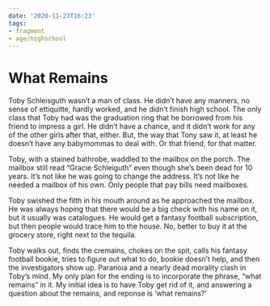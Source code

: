 ```yaml
---
date: '2020-11-23T16:23'
tags:
- fragment
- age/highschool
---
```


# What Remains

Toby Schleisguth wasn’t a man of class. He didn’t have any manners, no
sense of ettiquitte, hardly worked, and he didn’t finish high school.
The only class that Toby had was the graduation ring that he borrowed
from his friend to impress a girl. He didn’t have a chance, and it
didn’t work for any of the other girls after that, either. But, the way
that Tony saw it, at least he doesn’t have any babymommas to deal with.
Or that friend, for that matter.

Toby, with a stained bathrobe, waddled to the mailbox on the porch. The
mailbox still read “Gracie Schleiguth” even though she’s been dead for
10 years. It’s not like he was going to change the address. It’s not
like he needed a mailbox of his own. Only people that pay bills need
mailboxes.

Toby swished the filth in his mouth around as he approached the mailbox.
He was always hoping that there would be a big check with his name on
it, but it usually was catalogues. He would get a fantasy football
subscription, but then people would trace him to the house. No, better
to buy it at the grocery store, right next to the tequila.

Toby walks out, finds the cremains, chokes on the spit, calls his
fantasy football bookie, tries to figure out what to do, bookie doesn’t
help, and then the investigators show up. Paranoia and a nearly dead
morality clash in Toby’s mind. My only plan for the ending is to
incorporate the phrase, “what remains” in it. My initial idea is to have
Toby get rid of it, and answering a question about the remains, and
reponse is ‘what remains?’
